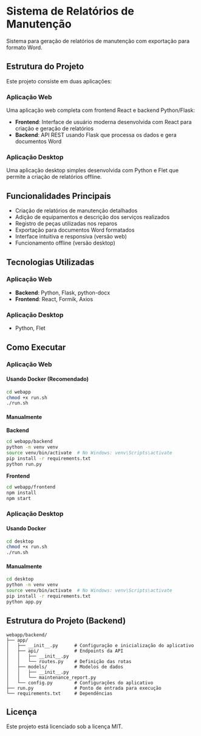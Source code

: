 # Sistema de Relatórios de Manutenção

Sistema para geração de relatórios de manutenção com exportação para formato Word.

## Estrutura do Projeto

Este projeto consiste em duas aplicações:

### Aplicação Web

Uma aplicação web completa com frontend React e backend Python/Flask:

- **Frontend**: Interface de usuário moderna desenvolvida com React para criação e geração de relatórios
- **Backend**: API REST usando Flask que processa os dados e gera documentos Word

### Aplicação Desktop

Uma aplicação desktop simples desenvolvida com Python e Flet que permite a criação de relatórios offline.

## Funcionalidades Principais

- Criação de relatórios de manutenção detalhados
- Adição de equipamentos e descrição dos serviços realizados
- Registro de peças utilizadas nos reparos
- Exportação para documentos Word formatados
- Interface intuitiva e responsiva (versão web)
- Funcionamento offline (versão desktop)

## Tecnologias Utilizadas

### Aplicação Web
- **Backend**: Python, Flask, python-docx
- **Frontend**: React, Formik, Axios

### Aplicação Desktop
- Python, Flet

## Como Executar

### Aplicação Web

#### Usando Docker (Recomendado)
```bash
cd webapp
chmod +x run.sh
./run.sh
```

#### Manualmente
**Backend**
```bash
cd webapp/backend
python -m venv venv
source venv/bin/activate  # No Windows: venv\Scripts\activate
pip install -r requirements.txt
python run.py
```

**Frontend**
```bash
cd webapp/frontend
npm install
npm start
```

### Aplicação Desktop

#### Usando Docker
```bash
cd desktop
chmod +x run.sh
./run.sh
```

#### Manualmente
```bash
cd desktop
python -m venv venv
source venv/bin/activate  # No Windows: venv\Scripts\activate
pip install -r requirements.txt
python app.py
```

## Estrutura do Projeto (Backend)

```
webapp/backend/
├── app/
│   ├── __init__.py      # Configuração e inicialização do aplicativo
│   ├── api/             # Endpoints da API
│   │   ├── __init__.py
│   │   └── routes.py    # Definição das rotas
│   ├── models/          # Modelos de dados
│   │   ├── __init__.py
│   │   └── maintenance_report.py
│   └── config.py        # Configurações do aplicativo
├── run.py               # Ponto de entrada para execução
└── requirements.txt     # Dependências
```

## Licença

Este projeto está licenciado sob a licença MIT.
